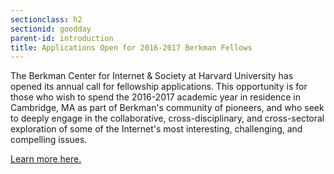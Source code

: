 ```yaml
---
sectionclass: h2
sectionid: goodday
parent-id: introduction
title: Applications Open for 2016-2017 Berkman Fellows
---
```

The Berkman Center for Internet & Society at Harvard University has opened its annual call for fellowship applications. This opportunity is for those who wish to spend the 2016-2017 academic year in residence in Cambridge, MA as part of Berkman's community of pioneers, and who seek to deeply engage in the collaborative, cross-disciplinary, and cross-sectoral exploration of some of the Internet's most interesting, challenging, and compelling issues.

[Learn more here.](https://cyber.law.harvard.edu/getinvolved/fellowships/opencall20162017)
